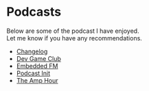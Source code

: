 <div id="root"><h1>Podcasts</h1><p>Below are some of the podcast I have enjoyed.<br>Let me know if you have any recommendations.</p><ul><li><a href="https://changelog.com">Changelog</a></li><li><a href="https://www.devgameclub.com/">Dev Game Club</a></li><li><a href="https://embedded.fm/">Embedded FM</a></li><li><a href="https://www.pythonpodcast.com/">Podcast Init</a></li><li><a href="https://theamphour.com/">The Amp Hour</a></li></ul></div>